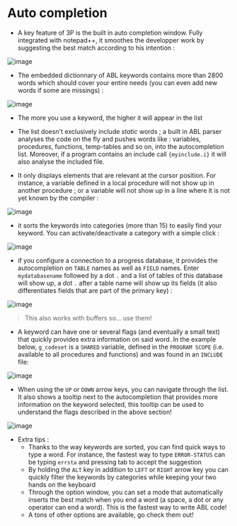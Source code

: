 # Auto completion #

* A key feature of 3P is the built in auto completion window. Fully integrated with notepad++, it smoothes the developper work by suggesting the best match according to his intention :

![image](https://raw.githubusercontent.com/jcaillon/3P/gh-pages/content_images/419a86a4-8d48-11e5-9155-c062659551dd.png)

* The embedded dictionnary of ABL keywords contains more than 2800 words which should cover your entire needs (you can even add new words if some are missings) :

![image](https://raw.githubusercontent.com/jcaillon/3P/gh-pages/content_images/136dc9d8-8d4a-11e5-9775-2abdc5b77d33.png)

* The more you use a keyword, the higher it will appear in the list

* The list doesn't exclusively include *static* words ; a built in ABL parser analyses the code on the fly and pushes words like : variables, procedures, functions, temp-tables and so on, into the autocompletion list. Moreover, if a program contains an include call `{myinclude.i}` it will also analyse the included file.

* It only displays elements that are relevant at the cursor position. For instance, a variable defined in a local procedure will not show up in another procedure ; or a variable will not show up in a line where it is not yet known by the compiler :

![image](https://raw.githubusercontent.com/jcaillon/3P/gh-pages/content_images/8c49e586-8d53-11e5-884e-736cac8892a7.png)

* it sorts the keywords into categories (more than 15) to easily find your keyword. You can activate/deactivate a category with a simple click :

![image](https://raw.githubusercontent.com/jcaillon/3P/gh-pages/content_images/5ca40abe-8d53-11e5-99ec-66ea7a06187d.png)

* if you configure a connection to a progress database, it provides the autocompletion on `TABLE` names as well as `FIELD` names. Enter `mydatabasename` followed by a dot `.` and a list of tables of this database will show up, a dot `.` after a table name will show up its fields (it also differentiates fields that are part of the primary key) :

![image](https://raw.githubusercontent.com/jcaillon/3P/gh-pages/content_images/85bdaccc-8d4c-11e5-9caa-6ff3a24d5b72.png)

> This also works with buffers so... use them!

* A keyword can have one or several flags (and eventually a small text) that quickly provides extra information on said word. In the example below, `g_codeset` is a `SHARED` variable, defined in the `PROGRAM SCOPE` (i.e. available to all procedures and functions) and was found in an `INCLUDE` file:

![image](https://raw.githubusercontent.com/jcaillon/3P/gh-pages/content_images/208108f8-8d4d-11e5-944f-a2267c7c0c34.png)

* When using the `UP` or `DOWN` arrow keys, you can navigate through the list. It also shows a tooltip next to the autocompletion that provides more information on the keyword selected, this tooltip can be used to understand the flags described in the above section!

![image](https://raw.githubusercontent.com/jcaillon/3P/gh-pages/content_images/70493fba-8d4b-11e5-9822-3089c62be2de.png)

* Extra tips :
    - Thanks to the way keywords are sorted, you can find quick ways to type a word. For instance, the fastest way to type `ERROR-STATUS` can be typing `errsta` and pressing tab to accept the suggestion
    - By holding the `ALT` key in addition to `LEFT` or `RIGHT` arrow key you can quickly filter the keywords by categories while keeping your two hands on the keyboard
    - Through the option window, you can set a mode that automatically inserts the best match when you end a word (a space, a dot or any operator can end a word). This is the fastest way to write ABL code!
    - A tons of other options are available, go check them out!
